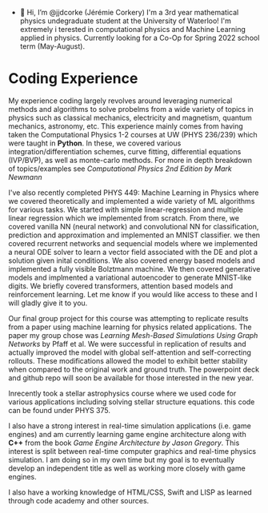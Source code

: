 - 👋 Hi, I’m @jjdcorke (Jérémie Corkery)
I'm a 3rd year mathematical physics undegraduate student at the University of Waterloo! I'm extremely i terested in computational physics and Machine Learning applied in physics. Currently looking for a Co-Op for Spring 2022 school term (May-August). 

Coding Experience
=================

My experience coding largely revolves around leveraging numerical methods and algorithms to solve probelms from a wide variety of topics in physics such as classical mechanics, electricity and magnetism, quantum mechanics, astronomy, etc. This experience mainly comes from having taken the Computational Physics 1-2 courses at UW (PHYS 236/239) which were taught in **Python**. In these, we covered various integration/differentiation schemes, curve fitting, differential equations (IVP/BVP), as well as monte-carlo methods. For more in depth breakdown of topics/examples see *Computational Physics 2nd Edition by Mark Newmann* 

I've also recently completed PHYS 449: Machine Learning in Physics where we covered theoretically and implemented a wide variety of ML algorithms for various tasks. We started with simple linear-regression and multiple linear regression which we implemented from scratch. From there, we covered vanilla NN (neural network) and convolutional NN for classification, prediction and approximation and implemented an MNIST classifier. we then covered recurrent networks and sequencial models where we implemented a neural ODE solver to learn a vector field associated with the DE and plot a solution given inital conditions. We also covered energy based models and implemented a fully visible Bolztmann machine. We then covered generative models and implmented a variational autoencoder to generate MNIST-like digits. We briefly covered transformers, attention based models and reinforcement learning. Let me know if you would like access to these and I will gladly give it to you.

Our final group project for this course was attempting to replicate results from a paper using machine learning for physics related applications. The paper my group chose was *Learning Mesh-Based Simulations Using Graph Networks* by Pfaff et al. We were successful in replication of results and actually improved the model with global self-attention and self-correcting rollouts. These modifications allowed the model to exhibit better stability when compared to the original work and ground truth. The powerpoint deck and github repo will soon be available for those interested in the new year.

Inrecently took a stellar astrophysics course where we used code for various applications including solving stellar structure equations. this code can be found under PHYS 375. 

I also have a strong interest in real-time simulation applications (i.e. game engines) and am currently learning game engine architecture along with **C++** from the book *Game Engine Architecture by Jason Gregory*. This interest is split between real-time computer graphics and real-time physics simulation. I am doing so in my own time but my goal is to eventually develop an independent title as well as working more closely with game engines. 

I also have a working knowledge of HTML/CSS, Swift and LISP as learned through code academy and other sources. 
